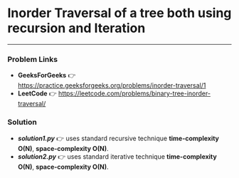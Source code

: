 # Inorder Traversal of a tree both using recursion and Iteration

---

### Problem Links
- **__GeeksForGeeks__** :point_right: https://practice.geeksforgeeks.org/problems/inorder-traversal/1
- **__LeetCode__** :point_right: https://leetcode.com/problems/binary-tree-inorder-traversal/

### Solution
- **_solution1.py_** :point_right: uses standard recursive technique **time-complexity O(N)**, **space-complexity O(N)**.
- **_solution2.py_** :point_right: uses standard iterative technique **time-complexity O(N)**, **space-complexity O(N)**.
